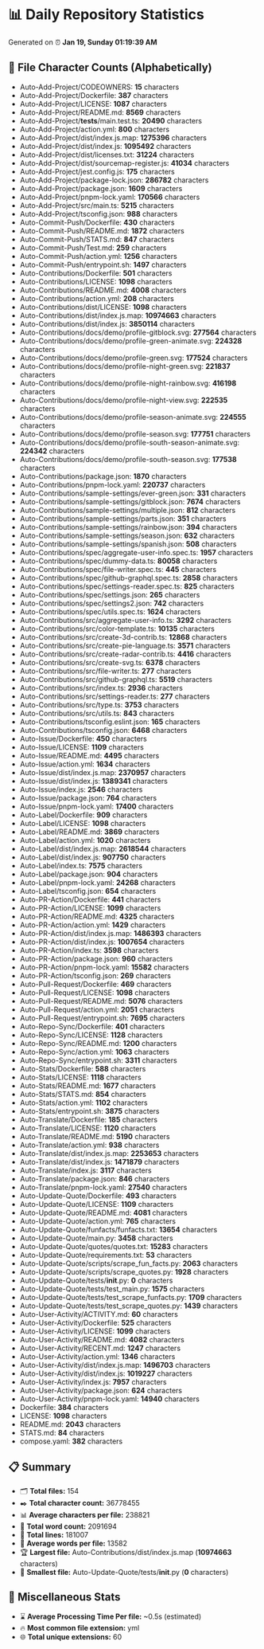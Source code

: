 # 📊 Daily Repository Statistics
Generated on ⏰ **Jan 19, Sunday 01:19:39 AM**

## 📂 File Character Counts (Alphabetically)
- Auto-Add-Project/CODEOWNERS: **15** characters
- Auto-Add-Project/Dockerfile: **387** characters
- Auto-Add-Project/LICENSE: **1087** characters
- Auto-Add-Project/README.md: **8569** characters
- Auto-Add-Project/__tests__/main.test.ts: **20490** characters
- Auto-Add-Project/action.yml: **800** characters
- Auto-Add-Project/dist/index.js.map: **1275396** characters
- Auto-Add-Project/dist/index.js: **1095492** characters
- Auto-Add-Project/dist/licenses.txt: **31224** characters
- Auto-Add-Project/dist/sourcemap-register.js: **41034** characters
- Auto-Add-Project/jest.config.js: **175** characters
- Auto-Add-Project/package-lock.json: **286782** characters
- Auto-Add-Project/package.json: **1609** characters
- Auto-Add-Project/pnpm-lock.yaml: **170566** characters
- Auto-Add-Project/src/main.ts: **5215** characters
- Auto-Add-Project/tsconfig.json: **988** characters
- Auto-Commit-Push/Dockerfile: **430** characters
- Auto-Commit-Push/README.md: **1872** characters
- Auto-Commit-Push/STATS.md: **847** characters
- Auto-Commit-Push/Test.md: **259** characters
- Auto-Commit-Push/action.yml: **1256** characters
- Auto-Commit-Push/entrypoint.sh: **1497** characters
- Auto-Contributions/Dockerfile: **501** characters
- Auto-Contributions/LICENSE: **1098** characters
- Auto-Contributions/README.md: **4008** characters
- Auto-Contributions/action.yml: **208** characters
- Auto-Contributions/dist/LICENSE: **1098** characters
- Auto-Contributions/dist/index.js.map: **10974663** characters
- Auto-Contributions/dist/index.js: **3850114** characters
- Auto-Contributions/docs/demo/profile-gitblock.svg: **277564** characters
- Auto-Contributions/docs/demo/profile-green-animate.svg: **224328** characters
- Auto-Contributions/docs/demo/profile-green.svg: **177524** characters
- Auto-Contributions/docs/demo/profile-night-green.svg: **221837** characters
- Auto-Contributions/docs/demo/profile-night-rainbow.svg: **416198** characters
- Auto-Contributions/docs/demo/profile-night-view.svg: **222535** characters
- Auto-Contributions/docs/demo/profile-season-animate.svg: **224555** characters
- Auto-Contributions/docs/demo/profile-season.svg: **177751** characters
- Auto-Contributions/docs/demo/profile-south-season-animate.svg: **224342** characters
- Auto-Contributions/docs/demo/profile-south-season.svg: **177538** characters
- Auto-Contributions/package.json: **1870** characters
- Auto-Contributions/pnpm-lock.yaml: **220737** characters
- Auto-Contributions/sample-settings/ever-green.json: **331** characters
- Auto-Contributions/sample-settings/gitblock.json: **7674** characters
- Auto-Contributions/sample-settings/multiple.json: **812** characters
- Auto-Contributions/sample-settings/parts.json: **351** characters
- Auto-Contributions/sample-settings/rainbow.json: **394** characters
- Auto-Contributions/sample-settings/season.json: **632** characters
- Auto-Contributions/sample-settings/spanish.json: **508** characters
- Auto-Contributions/spec/aggregate-user-info.spec.ts: **1957** characters
- Auto-Contributions/spec/dummy-data.ts: **80058** characters
- Auto-Contributions/spec/file-writer.spec.ts: **445** characters
- Auto-Contributions/spec/github-graphql.spec.ts: **2858** characters
- Auto-Contributions/spec/settings-reader.spec.ts: **825** characters
- Auto-Contributions/spec/settings.json: **265** characters
- Auto-Contributions/spec/settings2.json: **742** characters
- Auto-Contributions/spec/utils.spec.ts: **1624** characters
- Auto-Contributions/src/aggregate-user-info.ts: **3292** characters
- Auto-Contributions/src/color-template.ts: **10135** characters
- Auto-Contributions/src/create-3d-contrib.ts: **12868** characters
- Auto-Contributions/src/create-pie-language.ts: **3571** characters
- Auto-Contributions/src/create-radar-contrib.ts: **4416** characters
- Auto-Contributions/src/create-svg.ts: **6378** characters
- Auto-Contributions/src/file-writer.ts: **277** characters
- Auto-Contributions/src/github-graphql.ts: **5519** characters
- Auto-Contributions/src/index.ts: **2936** characters
- Auto-Contributions/src/settings-reader.ts: **277** characters
- Auto-Contributions/src/type.ts: **3753** characters
- Auto-Contributions/src/utils.ts: **843** characters
- Auto-Contributions/tsconfig.eslint.json: **165** characters
- Auto-Contributions/tsconfig.json: **6468** characters
- Auto-Issue/Dockerfile: **450** characters
- Auto-Issue/LICENSE: **1109** characters
- Auto-Issue/README.md: **4495** characters
- Auto-Issue/action.yml: **1634** characters
- Auto-Issue/dist/index.js.map: **2370957** characters
- Auto-Issue/dist/index.js: **1389341** characters
- Auto-Issue/index.js: **2546** characters
- Auto-Issue/package.json: **764** characters
- Auto-Issue/pnpm-lock.yaml: **17400** characters
- Auto-Label/Dockerfile: **909** characters
- Auto-Label/LICENSE: **1098** characters
- Auto-Label/README.md: **3869** characters
- Auto-Label/action.yml: **1020** characters
- Auto-Label/dist/index.js.map: **2618544** characters
- Auto-Label/dist/index.js: **907750** characters
- Auto-Label/index.ts: **7575** characters
- Auto-Label/package.json: **904** characters
- Auto-Label/pnpm-lock.yaml: **24268** characters
- Auto-Label/tsconfig.json: **654** characters
- Auto-PR-Action/Dockerfile: **441** characters
- Auto-PR-Action/LICENSE: **1099** characters
- Auto-PR-Action/README.md: **4325** characters
- Auto-PR-Action/action.yml: **1429** characters
- Auto-PR-Action/dist/index.js.map: **1486393** characters
- Auto-PR-Action/dist/index.js: **1007654** characters
- Auto-PR-Action/index.ts: **3598** characters
- Auto-PR-Action/package.json: **960** characters
- Auto-PR-Action/pnpm-lock.yaml: **15582** characters
- Auto-PR-Action/tsconfig.json: **269** characters
- Auto-Pull-Request/Dockerfile: **469** characters
- Auto-Pull-Request/LICENSE: **1098** characters
- Auto-Pull-Request/README.md: **5076** characters
- Auto-Pull-Request/action.yml: **2051** characters
- Auto-Pull-Request/entrypoint.sh: **7695** characters
- Auto-Repo-Sync/Dockerfile: **401** characters
- Auto-Repo-Sync/LICENSE: **1128** characters
- Auto-Repo-Sync/README.md: **1200** characters
- Auto-Repo-Sync/action.yml: **1063** characters
- Auto-Repo-Sync/entrypoint.sh: **3311** characters
- Auto-Stats/Dockerfile: **588** characters
- Auto-Stats/LICENSE: **1118** characters
- Auto-Stats/README.md: **1677** characters
- Auto-Stats/STATS.md: **854** characters
- Auto-Stats/action.yml: **1102** characters
- Auto-Stats/entrypoint.sh: **3875** characters
- Auto-Translate/Dockerfile: **185** characters
- Auto-Translate/LICENSE: **1120** characters
- Auto-Translate/README.md: **5190** characters
- Auto-Translate/action.yml: **938** characters
- Auto-Translate/dist/index.js.map: **2253653** characters
- Auto-Translate/dist/index.js: **1471879** characters
- Auto-Translate/index.js: **3117** characters
- Auto-Translate/package.json: **846** characters
- Auto-Translate/pnpm-lock.yaml: **27540** characters
- Auto-Update-Quote/Dockerfile: **493** characters
- Auto-Update-Quote/LICENSE: **1109** characters
- Auto-Update-Quote/README.md: **4081** characters
- Auto-Update-Quote/action.yml: **765** characters
- Auto-Update-Quote/funfacts/funfacts.txt: **13654** characters
- Auto-Update-Quote/main.py: **3458** characters
- Auto-Update-Quote/quotes/quotes.txt: **15283** characters
- Auto-Update-Quote/requirements.txt: **53** characters
- Auto-Update-Quote/scripts/scrape_fun_facts.py: **2063** characters
- Auto-Update-Quote/scripts/scrape_quotes.py: **1928** characters
- Auto-Update-Quote/tests/__init__.py: **0** characters
- Auto-Update-Quote/tests/test_main.py: **1575** characters
- Auto-Update-Quote/tests/test_scrape_funfacts.py: **1709** characters
- Auto-Update-Quote/tests/test_scrape_quotes.py: **1439** characters
- Auto-User-Activity/ACTIVITY.md: **60** characters
- Auto-User-Activity/Dockerfile: **525** characters
- Auto-User-Activity/LICENSE: **1099** characters
- Auto-User-Activity/README.md: **4082** characters
- Auto-User-Activity/RECENT.md: **1247** characters
- Auto-User-Activity/action.yml: **1346** characters
- Auto-User-Activity/dist/index.js.map: **1496703** characters
- Auto-User-Activity/dist/index.js: **1019227** characters
- Auto-User-Activity/index.js: **7957** characters
- Auto-User-Activity/package.json: **624** characters
- Auto-User-Activity/pnpm-lock.yaml: **14940** characters
- Dockerfile: **384** characters
- LICENSE: **1098** characters
- README.md: **2043** characters
- STATS.md: **84** characters
- compose.yaml: **382** characters

## 📋 Summary
- 🗂️ **Total files:** 154
- ✒️ **Total character count:** 36778455
- 📊 **Average characters per file:** 238821
- 📝 **Total word count:** 2091694
- 🧾 **Total lines:** 181007
- 📐 **Average words per file:** 13582
- 🏆 **Largest file:** Auto-Contributions/dist/index.js.map (**10974663** characters)
- 🥉 **Smallest file:** Auto-Update-Quote/tests/__init__.py (**0** characters)

## 🌟 Miscellaneous Stats
- ⌛ **Average Processing Time Per file:** ~0.5s (estimated)
- 🔥 **Most common file extension:** yml
- 🌐 **Total unique extensions:** 60
